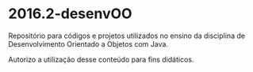 # 2016.2-desenvOO
Repositório para códigos e projetos utilizados no ensino da disciplina de Desenvolvimento Orientado a Objetos com Java.

Autorizo a utilização desse conteúdo para fins didáticos.
